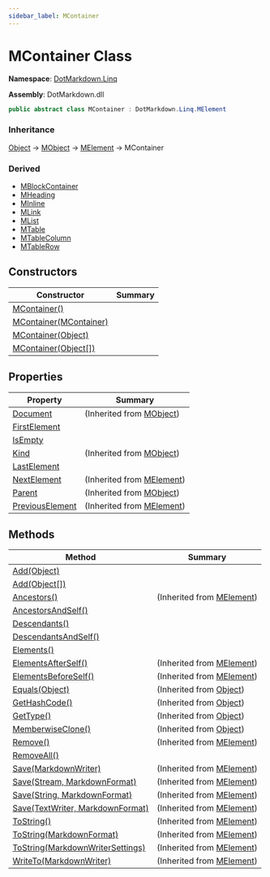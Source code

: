 ```yaml
---
sidebar_label: MContainer
---
```


# MContainer Class

**Namespace**: [DotMarkdown.Linq](../index.md)

**Assembly**: DotMarkdown\.dll

```csharp
public abstract class MContainer : DotMarkdown.Linq.MElement
```

### Inheritance

[Object](https://docs.microsoft.com/en-us/dotnet/api/system.object) &#x2192; [MObject](../MObject/index.md) &#x2192; [MElement](../MElement/index.md) &#x2192; MContainer

### Derived

* [MBlockContainer](../MBlockContainer/index.md)
* [MHeading](../MHeading/index.md)
* [MInline](../MInline/index.md)
* [MLink](../MLink/index.md)
* [MList](../MList/index.md)
* [MTable](../MTable/index.md)
* [MTableColumn](../MTableColumn/index.md)
* [MTableRow](../MTableRow/index.md)

## Constructors

| Constructor | Summary |
| ----------- | ------- |
| [MContainer()](-ctor/index.md#2862880539) | |
| [MContainer(MContainer)](-ctor/index.md#413956473) | |
| [MContainer(Object)](-ctor/index.md#1741099707) | |
| [MContainer(Object\[\])](-ctor/index.md#2777203242) | |

## Properties

| Property | Summary |
| -------- | ------- |
| [Document](../MObject/Document/index.md) |  \(Inherited from [MObject](../MObject/index.md)\) |
| [FirstElement](FirstElement/index.md) | |
| [IsEmpty](IsEmpty/index.md) | |
| [Kind](../MObject/Kind/index.md) |  \(Inherited from [MObject](../MObject/index.md)\) |
| [LastElement](LastElement/index.md) | |
| [NextElement](../MElement/NextElement/index.md) |  \(Inherited from [MElement](../MElement/index.md)\) |
| [Parent](../MObject/Parent/index.md) |  \(Inherited from [MObject](../MObject/index.md)\) |
| [PreviousElement](../MElement/PreviousElement/index.md) |  \(Inherited from [MElement](../MElement/index.md)\) |

## Methods

| Method | Summary |
| ------ | ------- |
| [Add(Object)](Add/index.md#3875543708) | |
| [Add(Object\[\])](Add/index.md#675654701) | |
| [Ancestors()](../MElement/Ancestors/index.md) |  \(Inherited from [MElement](../MElement/index.md)\) |
| [AncestorsAndSelf()](AncestorsAndSelf/index.md) | |
| [Descendants()](Descendants/index.md) | |
| [DescendantsAndSelf()](DescendantsAndSelf/index.md) | |
| [Elements()](Elements/index.md) | |
| [ElementsAfterSelf()](../MElement/ElementsAfterSelf/index.md) |  \(Inherited from [MElement](../MElement/index.md)\) |
| [ElementsBeforeSelf()](../MElement/ElementsBeforeSelf/index.md) |  \(Inherited from [MElement](../MElement/index.md)\) |
| [Equals(Object)](https://docs.microsoft.com/en-us/dotnet/api/system.object.equals) |  \(Inherited from [Object](https://docs.microsoft.com/en-us/dotnet/api/system.object)\) |
| [GetHashCode()](https://docs.microsoft.com/en-us/dotnet/api/system.object.gethashcode) |  \(Inherited from [Object](https://docs.microsoft.com/en-us/dotnet/api/system.object)\) |
| [GetType()](https://docs.microsoft.com/en-us/dotnet/api/system.object.gettype) |  \(Inherited from [Object](https://docs.microsoft.com/en-us/dotnet/api/system.object)\) |
| [MemberwiseClone()](https://docs.microsoft.com/en-us/dotnet/api/system.object.memberwiseclone) |  \(Inherited from [Object](https://docs.microsoft.com/en-us/dotnet/api/system.object)\) |
| [Remove()](../MElement/Remove/index.md) |  \(Inherited from [MElement](../MElement/index.md)\) |
| [RemoveAll()](RemoveAll/index.md) | |
| [Save(MarkdownWriter)](../MElement/Save/index.md#1605807764) |  \(Inherited from [MElement](../MElement/index.md)\) |
| [Save(Stream, MarkdownFormat)](../MElement/Save/index.md#377468245) |  \(Inherited from [MElement](../MElement/index.md)\) |
| [Save(String, MarkdownFormat)](../MElement/Save/index.md#3914377559) |  \(Inherited from [MElement](../MElement/index.md)\) |
| [Save(TextWriter, MarkdownFormat)](../MElement/Save/index.md#3157011060) |  \(Inherited from [MElement](../MElement/index.md)\) |
| [ToString()](../MElement/ToString/index.md#3980478763) |  \(Inherited from [MElement](../MElement/index.md)\) |
| [ToString(MarkdownFormat)](../MElement/ToString/index.md#3726866586) |  \(Inherited from [MElement](../MElement/index.md)\) |
| [ToString(MarkdownWriterSettings)](../MElement/ToString/index.md#1055640702) |  \(Inherited from [MElement](../MElement/index.md)\) |
| [WriteTo(MarkdownWriter)](../MElement/WriteTo/index.md) |  \(Inherited from [MElement](../MElement/index.md)\) |

